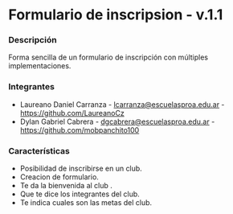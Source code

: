 # Formulario de inscripsion - v.1.1
### Descripción
Forma sencilla de un formulario de inscripción con múltiples implementaciones.

### Integrantes
- Laureano Daniel Carranza - lcarranza@escuelasproa.edu.ar - https://github.com/LaureanoCz
- Dylan Gabriel Cabrera - dgcabrera@escuelasproa.edu.ar - https://github.com/mobpanchito100

### Características
- Posibilidad de inscribirse en un club.
- Creacion de formulario.
- Te da la bienvenida al club .
- Que te dice los integrantes del club.
- Te indica cuales son las metas del club.
